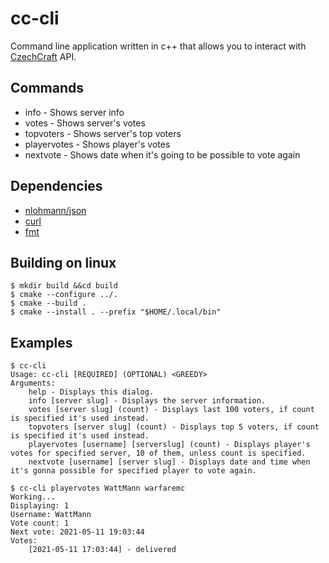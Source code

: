 
# cc-cli
Command line application written in c++ that allows you to interact with [CzechCraft](https://czech-craft.eu) API.

## Commands
- info - Shows server info
- votes - Shows server's votes
- topvoters - Shows server's top voters
- playervotes - Shows player's votes
- nextvote - Shows date  when it's going to be possible to vote again

## Dependencies
- [nlohmann/json](https://github.com/nlohmann/json)
- [curl](https://curl.se/libcurl/)
- [fmt](https://github.com/fmtlib/fmt)

## Building on linux
```
$ mkdir build &&cd build
$ cmake --configure ../.
$ cmake --build .
$ cmake --install . --prefix "$HOME/.local/bin"
```

## Examples
```
$ cc-cli
Usage: cc-cli [REQUIRED] (OPTIONAL) <GREEDY>
Arguments:
	help - Displays this dialog.
	info [server slug] - Displays the server information.
	votes [server slug] (count) - Displays last 100 voters, if count is specified it's used instead.
	topvoters [server slug] (count) - Displays top 5 voters, if count is specified it's used instead.
	playervotes [username] [serverslug] (count) - Displays player's votes for specified server, 10 of them, unless count is specified.
	nextvote [username] [server slug] - Displays date and time when it's gonna possible for specified player to vote again.
```

```
$ cc-cli playervotes WattMann warfaremc
Working...
Displaying: 1
Username: WattMann
Vote count: 1
Next vote: 2021-05-11 19:03:44
Votes:
	[2021-05-11 17:03:44] - delivered
```
